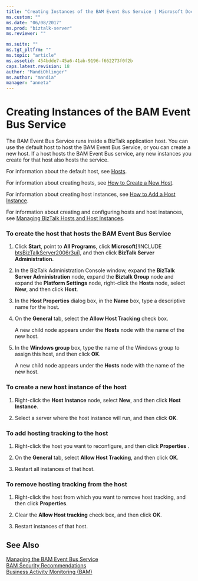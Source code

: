 ```yaml
---
title: "Creating Instances of the BAM Event Bus Service | Microsoft Docs"
ms.custom: ""
ms.date: "06/08/2017"
ms.prod: "biztalk-server"
ms.reviewer: ""

ms.suite: ""
ms.tgt_pltfrm: ""
ms.topic: "article"
ms.assetid: 454bdde7-45a6-41ab-9196-f662273f0f2b
caps.latest.revision: 18
author: "MandiOhlinger"
ms.author: "mandia"
manager: "anneta"
---
```

# Creating Instances of the BAM Event Bus Service
The BAM Event Bus Service runs inside a BizTalk application host. You can use the default host to host the BAM Event Bus Service, or you can create a new host. If a host hosts the BAM Event Bus service, any new instances you create for that host also hosts the service.  
  
 For information about the default host, see [Hosts](../core/hosts.md).  
  
 For information about creating hosts, see [How to Create a New Host](../core/how-to-create-a-new-host.md).  
  
 For information about creating host instances, see [How to Add a Host Instance](../core/how-to-add-a-host-instance.md).  
  
 For information about creating and configuring hosts and host instances, see [Managing BizTalk Hosts and Host Instances](../core/managing-biztalk-hosts-and-host-instances.md).  
  
### To create the host that hosts the BAM Event Bus Service  
  
1. Click <strong>Start</strong>, point to <strong>All Programs</strong>, click <strong>Microsoft</strong>[!INCLUDE [btsBizTalkServer2006r3ui](../includes/btsbiztalkserver2006r3ui-md.md)], and then click <strong>BizTalk Server Administration</strong>.  
  
2. In the BizTalk Administration Console window, expand the **BizTalk Server Administration** node, expand the **Biztalk Group** node and expand the **Platform Settings** node, right-click the **Hosts** node, select **New**, and then click **Host**.  
  
3. In the **Host Properties** dialog box, in the **Name** box, type a descriptive name for the host.  
  
4. On the **General** tab, select the **Allow Host Tracking** check box.  
  
    A new child node appears under the **Hosts** node with the name of the new host.  
  
5. In the **Windows group** box, type the name of the Windows group to assign this host, and then click **OK**.  
  
    A new child node appears under the **Hosts** node with the name of the new host.  
  
### To create a new host instance of the host  
  
1.  Right-click the **Host Instance** node, select **New**, and then click **Host Instance**.  
  
2.  Select a server where the host instance will run, and then click **OK**.  
  
### To add hosting tracking to the host  
  
1.  Right-click the host you want to reconfigure, and then click **Properties** .  
  
2.  On the **General** tab, select **Allow Host Tracking**, and then click **OK**.  
  
3.  Restart all instances of that host.  
  
### To remove hosting tracking from the host  
  
1.  Right-click the host from which you want to remove host tracking, and then click **Properties**.  
  
2.  Clear the **Allow Host tracking** check box, and then click **OK**.  
  
3.  Restart instances of that host.  
  
## See Also  
 [Managing the BAM Event Bus Service](../core/managing-the-bam-event-bus-service.md)   
 [BAM Security Recommendations](../core/bam-security-recommendations.md)   
 [Business Activity Monitoring (BAM)](../core/business-activity-monitoring-bam.md)